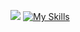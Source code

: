![](https://komarev.com/ghpvc/?username=A-A-Larson) 
[![My Skills](https://skillicons.dev/icons?i=html,css,js,react,tailwind,nextjs,php,java,mysql,sqlite)](https://skillicons.dev)
